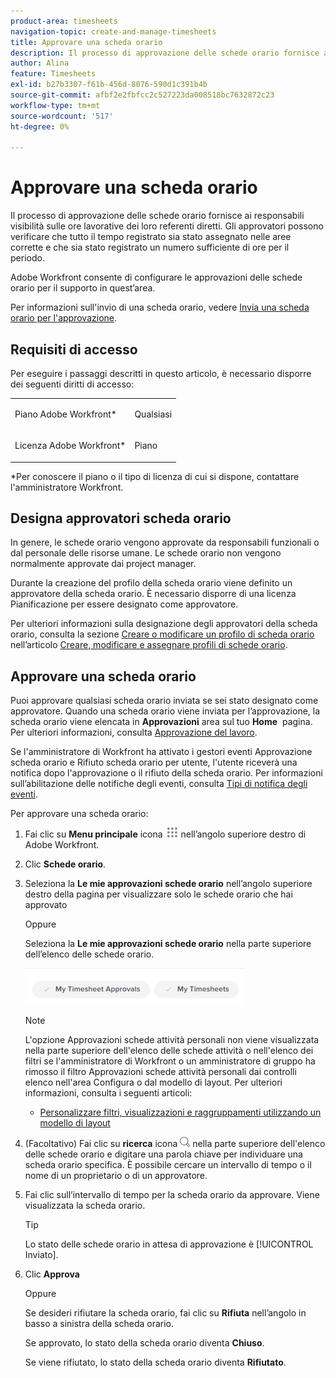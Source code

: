 ```yaml
---
product-area: timesheets
navigation-topic: create-and-manage-timesheets
title: Approvare una scheda orario
description: Il processo di approvazione delle schede orario fornisce ai responsabili visibilità sulle ore lavorative dei loro referenti diretti. Gli approvatori possono verificare che tutto il tempo registrato sia stato assegnato nelle aree corrette e che sia stato registrato un numero sufficiente di ore per il periodo.
author: Alina
feature: Timesheets
exl-id: b27b3307-f61b-456d-8076-590d1c391b4b
source-git-commit: afbf2e2fbfcc2c527223da008518bc7632872c23
workflow-type: tm+mt
source-wordcount: '517'
ht-degree: 0%

---
```


# Approvare una scheda orario

Il processo di approvazione delle schede orario fornisce ai responsabili visibilità sulle ore lavorative dei loro referenti diretti. Gli approvatori possono verificare che tutto il tempo registrato sia stato assegnato nelle aree corrette e che sia stato registrato un numero sufficiente di ore per il periodo.

Adobe Workfront consente di configurare le approvazioni delle schede orario per il supporto in quest’area.

Per informazioni sull&#39;invio di una scheda orario, vedere [Invia una scheda orario per l&#39;approvazione](../../timesheets/create-and-manage-timesheets/submit-timesheet-for-approval.md).

## Requisiti di accesso

Per eseguire i passaggi descritti in questo articolo, è necessario disporre dei seguenti diritti di accesso:

<table style="table-layout:auto"> 
 <col> 
 </col> 
 <col> 
 </col> 
 <tbody> 
  <tr> 
   <td role="rowheader">Piano Adobe Workfront*</td> 
   <td> <p>Qualsiasi</p> </td> 
  </tr> 
  <tr> 
   <td role="rowheader">Licenza Adobe Workfront*</td> 
   <td> <p>Piano </p> </td> 
  </tr> 
 </tbody> 
</table>

*Per conoscere il piano o il tipo di licenza di cui si dispone, contattare l&#39;amministratore Workfront.

## Designa approvatori scheda orario

In genere, le schede orario vengono approvate da responsabili funzionali o dal personale delle risorse umane. Le schede orario non vengono normalmente approvate dai project manager.

Durante la creazione del profilo della scheda orario viene definito un approvatore della scheda orario. È necessario disporre di una licenza Pianificazione per essere designato come approvatore.

Per ulteriori informazioni sulla designazione degli approvatori della scheda orario, consulta la sezione [Creare o modificare un profilo di scheda orario](../../timesheets/create-and-manage-timesheets/create-timesheet-profiles.md#create) nell’articolo [Creare, modificare e assegnare profili di schede orario](../../timesheets/create-and-manage-timesheets/create-timesheet-profiles.md).

## Approvare una scheda orario

Puoi approvare qualsiasi scheda orario inviata se sei stato designato come approvatore. Quando una scheda orario viene inviata per l’approvazione, la scheda orario viene elencata in **Approvazioni** area sul tuo **Home**  pagina. Per ulteriori informazioni, consulta [Approvazione del lavoro](../../review-and-approve-work/manage-approvals/approving-work.md).

Se l&#39;amministratore di Workfront ha attivato i gestori eventi Approvazione scheda orario e Rifiuto scheda orario per utente, l&#39;utente riceverà una notifica dopo l&#39;approvazione o il rifiuto della scheda orario. Per informazioni sull’abilitazione delle notifiche degli eventi, consulta [Tipi di notifica degli eventi](../../administration-and-setup/manage-workfront/emails/event-notifications-available-in-wf.md).

Per approvare una scheda orario:

1. Fai clic su **Menu principale** icona ![](assets/main-menu-icon.png) nell’angolo superiore destro di Adobe Workfront.
1. Clic **Schede orario**.
1. Seleziona la **Le mie approvazioni schede orario** nell’angolo superiore destro della pagina per visualizzare solo le schede orario che hai approvato

   Oppure

   Seleziona la **Le mie approvazioni schede orario** nella parte superiore dell’elenco delle schede orario.

   ![](assets/my-timesheet-approvals-my-timesheets-pills-on-timesheets-list-nwe-350x58.png)

   >[!NOTE]
   >
   >L&#39;opzione Approvazioni schede attività personali non viene visualizzata nella parte superiore dell&#39;elenco delle schede attività o nell&#39;elenco dei filtri se l&#39;amministratore di Workfront o un amministratore di gruppo ha rimosso il filtro Approvazioni schede attività personali dai controlli elenco nell&#39;area Configura o dal modello di layout. Per ulteriori informazioni, consulta i seguenti articoli:
   >
   >   
   >   
   >   * [Personalizzare filtri, visualizzazioni e raggruppamenti utilizzando un modello di layout](../../administration-and-setup/customize-workfront/use-layout-templates/customize-fvg-list-controls-layout-template.md)
   >   
   >

1. (Facoltativo) Fai clic su **ricerca** icona ![](assets/search-icon.png) nella parte superiore dell&#39;elenco delle schede orario e digitare una parola chiave per individuare una scheda orario specifica. È possibile cercare un intervallo di tempo o il nome di un proprietario o di un approvatore.
1. Fai clic sull’intervallo di tempo per la scheda orario da approvare. Viene visualizzata la scheda orario.

   >[!TIP]
   >
   >Lo stato delle schede orario in attesa di approvazione è [!UICONTROL Inviato].


1. Clic **Approva**

   Oppure

   Se desideri rifiutare la scheda orario, fai clic su **Rifiuta** nell’angolo in basso a sinistra della scheda orario.

   Se approvato, lo stato della scheda orario diventa **Chiuso**.

   Se viene rifiutato, lo stato della scheda orario diventa **Rifiutato**.

